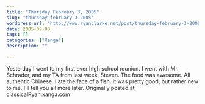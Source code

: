 ```yaml
---
title: "Thursday February 3, 2005"
slug: "thursday-february-3-2005"
wordpress_url: "http://www.ryanclarke.net/post/thursday-february-3-2005/"
date: 2005-02-03
tags: []
categories: ["Xanga"]
description: ""

---
```


Yesterday I went to my first ever high school reunion. I went with Mr. Schrader, and my TA from last week, Steven. The food was awesome. All authentic Chinese. I ate the face of a fish. It was pretty good, but rather new to me. I'll tell you all more later.
Originally posted at classicalRyan.xanga.com
